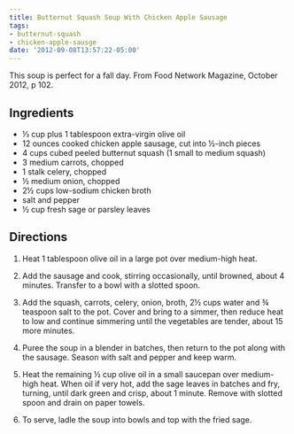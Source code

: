 ```yaml
---
title: Butternut Squash Soup With Chicken Apple Sausage
tags:
- butternut-squash
- chicken-apple-sausge
date: '2012-09-08T13:57:22-05:00'
---
```

This soup is perfect for a fall day. From Food Network Magazine, October 2012, p 102.


## Ingredients

* &frac13; cup plus 1 tablespoon extra-virgin olive oil
* 12 ounces cooked chicken apple sausage, cut into &frac12;-inch pieces
* 4 cups cubed peeled butternut squash (1 small to medium squash)
* 3 medium carrots, chopped
* 1 stalk celery, chopped
* &frac12; medium onion, chopped
* 2&frac12; cups low-sodium chicken broth
* salt and pepper
* &frac12; cup fresh sage or parsley leaves


## Directions

1.  Heat 1 tablespoon olive oil in a large pot over medium-high heat.

1.  Add the sausage and cook, stirring occasionally, until browned, about 4 minutes. Transfer to a bowl with a slotted spoon.

1.  Add the squash, carrots, celery, onion, broth, 2&frac12; cups water and &frac34; teaspoon salt to the pot. Cover and bring to a simmer, then reduce heat to low and continue simmering until the vegetables are tender, about 15 more minutes.

1.  Puree the soup in a blender in batches, then return to the pot along with the sausage. Season with salt and pepper and keep warm.

1.  Heat the remaining &frac12; cup olive oil in a small saucepan over medium-high heat. When oil if very hot, add the sage leaves in batches and fry, turning, until dark green and crisp, about 1 minute. Remove with slotted spoon and drain on paper towels.

1.  To serve, ladle the soup into bowls and top with the fried sage.


